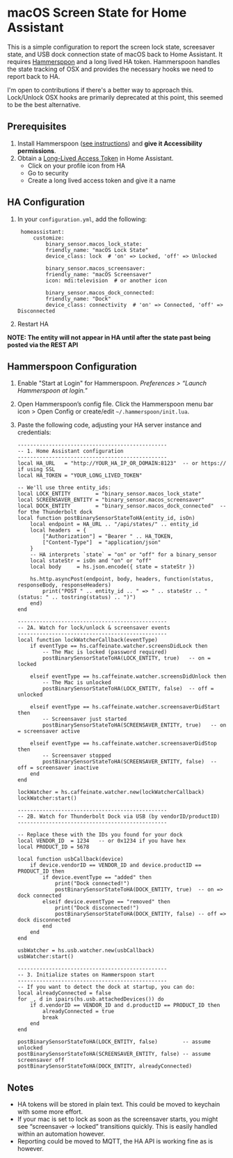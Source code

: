 
# macOS Screen State for Home Assistant
This is a simple configuration to report the screen lock state, screesaver state, and USB dock connection state of macOS back to Home Assistant. It requires [Hammersppon](https://github.com/Hammerspoon/hammerspoon) and a long lived HA token. Hammerspoon handles the state tracking of OSX and provides the necessary hooks we need to report back to HA.

I'm open to contributions if there's a better way to approach this. Lock/Unlock OSX hooks are primarily deprecated at this point, this seemed to be the best alternative.

## Prerequisites

1. Install Hammerspoon ([see instructions](https://github.com/Hammerspoon/hammerspoon?tab=readme-ov-file#how-do-i-install-it)) and **give it Accessibility permissions**. 
2. Obtain a [Long-Lived Access Token](https://developers.home-assistant.io/docs/auth_api/#long-lived-access-token) in Home Assistant.
   - Click on your profile icon from HA
   - Go to security
   - Create a long lived access token and give it a name


## HA Configuration
1. In your `configuration.yml`, add the following:
   
   ```
    homeassistant:
        customize:
            binary_sensor.macos_lock_state:
            friendly_name: "macOS Lock State"
            device_class: lock  # 'on' => Locked, 'off' => Unlocked

            binary_sensor.macos_screensaver:
            friendly_name: "macOS Screensaver"
            icon: mdi:television  # or another icon

            binary_sensor.macos_dock_connected:
            friendly_name: "Dock"
            device_class: connectivity  # 'on' => Connected, 'off' => Disconnected
   ```
   
3. Restart HA

**NOTE: The entity will not appear in HA until after the state past being posted via the REST API**

## Hammerspoon Configuration

1. Enable "Start at Login" for Hammerspoon. *Preferences > “Launch Hammerspoon at login."*
2. Open Hammerspoon’s config file. Click the Hammerspoon menu bar icon > Open Config or create/edit `~/.hammerspoon/init.lua`.
3. Paste the following code, adjusting your HA server instance and credentials:
   
    ```
    ------------------------------------------------
    -- 1. Home Assistant configuration
    ------------------------------------------------
    local HA_URL   = "http://YOUR_HA_IP_OR_DOMAIN:8123"  -- or https:// if using SSL
    local HA_TOKEN = "YOUR_LONG_LIVED_TOKEN"

    -- We'll use three entity_ids:
    local LOCK_ENTITY        = "binary_sensor.macos_lock_state"
    local SCREENSAVER_ENTITY = "binary_sensor.macos_screensaver"
    local DOCK_ENTITY        = "binary_sensor.macos_dock_connected"  -- for the Thunderbolt dock
    local function postBinarySensorStateToHA(entity_id, isOn)
        local endpoint = HA_URL .. "/api/states/" .. entity_id
        local headers  = {
            ["Authorization"] = "Bearer " .. HA_TOKEN,
            ["Content-Type"]  = "application/json"
        }
        -- HA interprets `state` = "on" or "off" for a binary_sensor
        local stateStr = isOn and "on" or "off"
        local body     = hs.json.encode({ state = stateStr })

        hs.http.asyncPost(endpoint, body, headers, function(status, responseBody, responseHeaders)
            print("POST " .. entity_id .. " => " .. stateStr .. " (status: " .. tostring(status) .. ")")
        end)
    end

    ------------------------------------------------
    -- 2A. Watch for lock/unlock & screensaver events
    ------------------------------------------------
    local function lockWatcherCallback(eventType)
        if eventType == hs.caffeinate.watcher.screensDidLock then
            -- The Mac is locked (password required)
            postBinarySensorStateToHA(LOCK_ENTITY, true)   -- on = locked

        elseif eventType == hs.caffeinate.watcher.screensDidUnlock then
            -- The Mac is unlocked
            postBinarySensorStateToHA(LOCK_ENTITY, false)  -- off = unlocked

        elseif eventType == hs.caffeinate.watcher.screensaverDidStart then
            -- Screensaver just started
            postBinarySensorStateToHA(SCREENSAVER_ENTITY, true)   -- on = screensaver active

        elseif eventType == hs.caffeinate.watcher.screensaverDidStop then
            -- Screensaver stopped
            postBinarySensorStateToHA(SCREENSAVER_ENTITY, false)  -- off = screensaver inactive
        end
    end

    lockWatcher = hs.caffeinate.watcher.new(lockWatcherCallback)
    lockWatcher:start()

    ------------------------------------------------
    -- 2B. Watch for Thunderbolt Dock via USB (by vendorID/productID)
    ------------------------------------------------

    -- Replace these with the IDs you found for your dock
    local VENDOR_ID  = 1234   -- or 0x1234 if you have hex
    local PRODUCT_ID = 5678 

    local function usbCallback(device)
        if device.vendorID == VENDOR_ID and device.productID == PRODUCT_ID then
            if device.eventType == "added" then
                print("Dock connected!")
                postBinarySensorStateToHA(DOCK_ENTITY, true)  -- on => dock connected
            elseif device.eventType == "removed" then
                print("Dock disconnected!")
                postBinarySensorStateToHA(DOCK_ENTITY, false) -- off => dock disconnected
            end
        end
    end

    usbWatcher = hs.usb.watcher.new(usbCallback)
    usbWatcher:start()

    ------------------------------------------------
    -- 3. Initialize states on Hammerspoon start
    ------------------------------------------------
    -- If you want to detect the dock at startup, you can do:
    local alreadyConnected = false
    for _, d in ipairs(hs.usb.attachedDevices()) do
        if d.vendorID == VENDOR_ID and d.productID == PRODUCT_ID then
            alreadyConnected = true
            break
        end
    end

    postBinarySensorStateToHA(LOCK_ENTITY, false)        -- assume unlocked
    postBinarySensorStateToHA(SCREENSAVER_ENTITY, false) -- assume screensaver off
    postBinarySensorStateToHA(DOCK_ENTITY, alreadyConnected)
    ```


## Notes
- HA tokens will be stored in plain text. This could be moved to keychain with some more effort.
- If your mac is set to lock as soon as the screensaver starts, you might see “screensaver -> locked” transitions quickly. This is easily handled within an automation however.
- Reporting could be moved to MQTT, the HA API is working fine as is however.
